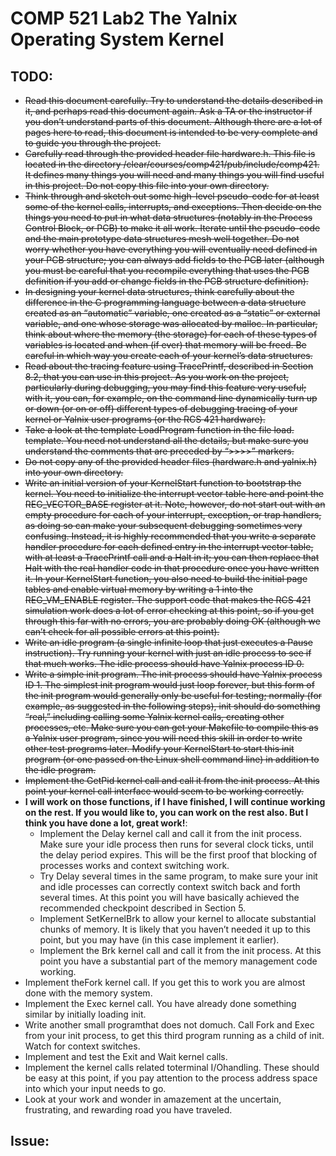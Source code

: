 # COMP 521 Lab2  The Yalnix Operating System Kernel
## TODO:
- <del>Read this document carefully. Try to understand the details described in it, and perhaps read this
document again. Ask a TA or the instructor if you don’t understand parts of this document. Although
there are a lot of pages here to read, this document is intended to be very complete and to guide you
through the project.<del>
- <del>Carefully read through the provided header file hardware.h. This file is located in the directory
/clear/courses/comp421/pub/include/comp421. It defines many things you will need
and many things you will find useful in this project. Do not copy this file into your own directory.<del>
- <del>Think through and sketch out some high-level pseudo-code for at least some of the kernel calls,
interrupts, and exceptions. Then decide on the things you need to put in what data structures (notably
in the Process Control Block, or PCB) to make it all work. Iterate until the pseudo-code and the main
prototype data structures mesh well together. Do not worry whether you have everything you will
eventually need defined in your PCB structure; you can always add fields to the PCB later (although
you must be careful that you recompile everything that uses the PCB definition if you add or change
fields in the PCB structure definition).<del>
- <del>In designing your kernel data structures, think carefully about the difference in the C programming
language between a data structure created as an “automatic” variable, one created as a “static” or
external variable, and one whose storage was allocated by malloc. In particular, think about where
the memory (the storage) for each of these types of variables is located and when (if ever) that memory
will be freed. Be careful in which way you create each of your kernel’s data structures.<del>
- <del>Read about the tracing feature using TracePrintf, described in Section 8.2, that you can use in
this project. As you work on the project, particularly during debugging, you may find this feature
very useful; with it, you can, for example, on the command line dynamically turn up or down (or on
or off) different types of debugging tracing of your kernel or Yalnix user programs (or the RCS 421
hardware).<del>
- <del>Take a look at the template LoadProgram function in the file load. template. You need not
understand all the details, but make sure you understand the comments that are preceded by “>>>>”
markers.<del>
- <del>Do not copy any of the provided header files (hardware.h and yalnix.h) into your own directory.<del>
- <del>Write an initial version of your KernelStart function to bootstrap the kernel. You need to initialize
the interrupt vector table here and point the REG_VECTOR_BASE register at it. Note, however,
do not start out with an empty procedure for each of your interrupt, exception, or trap handlers, as
doing so can make your subsequent debugging sometimes very confusing. Instead, it is highly recommended
that you write a separate handler procedure for each defined entry in the interrupt vector
table, with at least a TracePrintf call and a Halt in it; you can then replace that Halt with
the real handler code in that procedure once you have written it. In your KernelStart function,
you also need to build the initial page tables and enable virtual memory by writing a 1 into the
REG_VM_ENABLE register. The support code that makes the RCS 421 simulation work does a lot of
error checking at this point, so if you get through this far with no errors, you are probably doing OK
(although we can’t check for all possible errors at this point).<del>
- <del>Write an idle program (a single infinite loop that just executes a Pause instruction). Try running
your kernel with just an idle process to see if that much works. The idle process should have Yalnix
process ID 0.<del>
- <del>Write a simple init program. The init process should have Yalnix process ID 1. The simplest init
program would just loop forever, but this form of the init program would generally only be useful for
testing; normally (for example, as suggested in the following steps), init should do something “real,”
including calling some Yalnix kernel calls, creating other processes, etc. Make sure you can get your
Makefile to compile this as a Yalnix user program, since you will need this skill in order to write
other test programs later. Modify your KernelStart to start this init program (or one passed on
the Linux shell command line) in addition to the idle program.<del>
- <del>Implement the GetPid kernel call and call it from the init process. At this point your kernel call
interface would seem to be working correctly.<del>
- **I will work on those functions, if I have finished, I will continue working on the rest. If you would like to, you can work on the rest also. But I think you have done a lot, great work!**:
  - Implement the Delay kernel call and call it from the init process. Make sure your idle process then
  runs for several clock ticks, until the delay period expires. This will be the first proof that blocking
  of processes works and context switching work.
  - Try Delay several times in the same program, to make sure your init and idle processes can correctly
  context switch back and forth several times. At this point you will have basically achieved the
  recommended checkpoint described in Section 5.
  - Implement SetKernelBrk to allow your kernel to allocate substantial chunks of memory. It is
  likely that you haven’t needed it up to this point, but you may have (in this case implement it earlier).
  - Implement the Brk kernel call and call it from the init process. At this point you have a substantial
  part of the memory management code working.
- Implement theFork kernel call. If you get this to work you are almost done with the memory system.
- Implement the Exec kernel call. You have already done something similar by initially loading init.
- Write another small programthat does not domuch. Call Fork and Exec from your init process, to
get this third program running as a child of init. Watch for context switches.
- Implement and test the Exit and Wait kernel calls.
- Implement the kernel calls related toterminal I/Ohandling. These should be easy at this point, if you
pay attention to the process address space into which your input needs to go.
- Look at your work and wonder in amazement at the uncertain, frustrating, and rewarding road you
have traveled.
## Issue:
